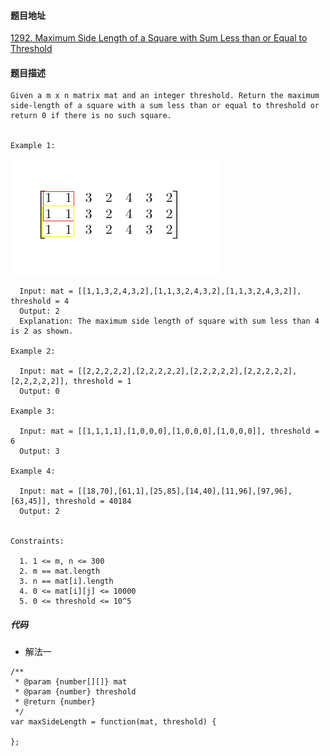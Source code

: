 #### 题目地址
[1292. Maximum Side Length of a Square with Sum Less than or Equal to Threshold](https://leetcode.com/problems/maximum-side-length-of-a-square-with-sum-less-than-or-equal-to-threshold/)
#### 题目描述
```
Given a m x n matrix mat and an integer threshold. Return the maximum side-length of a square with a sum less than or equal to threshold or return 0 if there is no such square.


Example 1:
```
![1](../../assets/array/2020-07-28/1.png)
```
  Input: mat = [[1,1,3,2,4,3,2],[1,1,3,2,4,3,2],[1,1,3,2,4,3,2]], threshold = 4
  Output: 2
  Explanation: The maximum side length of square with sum less than 4 is 2 as shown.

Example 2:

  Input: mat = [[2,2,2,2,2],[2,2,2,2,2],[2,2,2,2,2],[2,2,2,2,2],[2,2,2,2,2]], threshold = 1
  Output: 0

Example 3:

  Input: mat = [[1,1,1,1],[1,0,0,0],[1,0,0,0],[1,0,0,0]], threshold = 6
  Output: 3

Example 4:

  Input: mat = [[18,70],[61,1],[25,85],[14,40],[11,96],[97,96],[63,45]], threshold = 40184
  Output: 2
 

Constraints:

  1. 1 <= m, n <= 300
  2. m == mat.length
  3. n == mat[i].length
  4. 0 <= mat[i][j] <= 10000
  5. 0 <= threshold <= 10^5

```

##### 代码

- 解法一
```
/**
 * @param {number[][]} mat
 * @param {number} threshold
 * @return {number}
 */
var maxSideLength = function(mat, threshold) {
    
};
```
